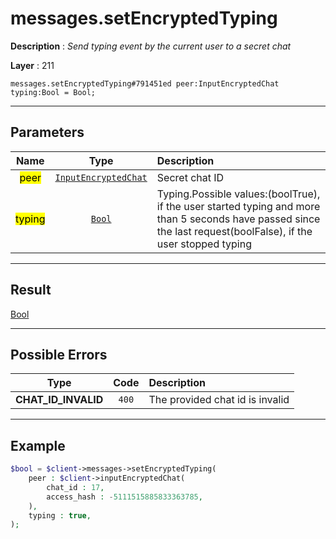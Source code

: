 # messages.setEncryptedTyping

**Description** : *Send typing event by the current user to a secret chat*

**Layer** : 211

```tl
messages.setEncryptedTyping#791451ed peer:InputEncryptedChat typing:Bool = Bool;
```

---

## Parameters

| Name | Type | Description |
| :---: | :---: | :--- |
| <mark>peer</mark> | [`InputEncryptedChat`](type/InputEncryptedChat) | Secret chat ID |
| <mark>typing</mark> | [`Bool`](type/Bool) | Typing.Possible values:(boolTrue), if the user started typing and more than 5 seconds have passed since the last request(boolFalse), if the user stopped typing |

---

## Result

[Bool](type/Bool)

---

## Possible Errors

| Type | Code | Description |
| :---: | :---: | :--- |
| **CHAT_ID_INVALID** | `400` | The provided chat id is invalid |

---

## Example

```php
$bool = $client->messages->setEncryptedTyping(
	peer : $client->inputEncryptedChat(
		chat_id : 17,
		access_hash : -5111515885833363785,
	),
	typing : true,
);
```